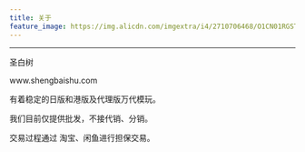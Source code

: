 ```yaml
---
title: 关于
feature_image: https://img.alicdn.com/imgextra/i4/2710706468/O1CN01RGST211xeOUvUE6ua_!!2710706468.jpg
---
```

<hr>
<p>圣白树</p>
<p>www.shengbaishu.com</p>
<p>有着稳定的日版和港版及代理版万代模玩。</p>
<p>我们目前仅提供批发，不接代销、分销。</p>
<p>交易过程通过 淘宝、闲鱼进行担保交易。</p>
